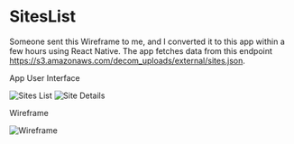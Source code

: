 # SitesList
Someone sent this Wireframe to me, and I converted it to this app within a few hours using React Native. The app fetches data from this endpoint https://s3.amazonaws.com/decom_uploads/external/sites.json.

App User Interface


![Sites List](https://i.imgur.com/3TQY4R0.png)
![Site Details](https://i.imgur.com/sZP4LFL.png)


Wireframe

![Wireframe](https://i.imgur.com/LBSvprv.png)
